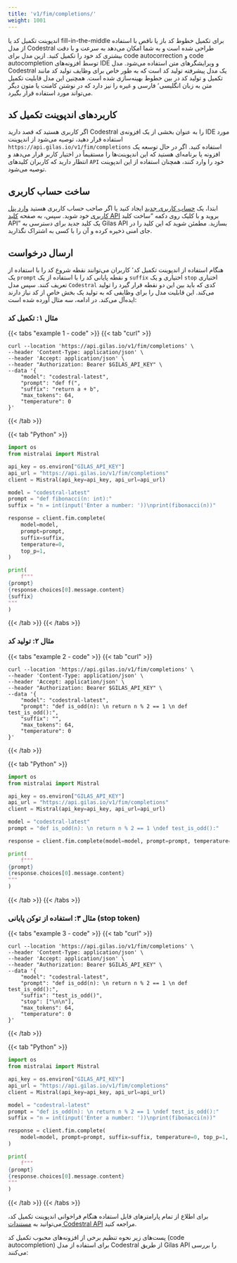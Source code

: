 ```yaml
---
title: 'v1/fim/completions/'
weight: 1001
---
```


اندپوینت تکمیل کد یا fill-in-the-middle برای تکمیل خطوط کد باز یا ناقص با استفاده از مدل Codestral طراحی شده است و به شما امکان می‌دهد به سرعت و با دقت بیشتری کد خود را تکمیل کنید. ازین مدل برای code autocorrection و code autocompletion توسط افزونه‌های IDE و ویرایشگرهای متن استفاده می‌شود. مدل Codestral یک مدل پیشرفته تولید کد است که به طور خاص برای وظایف تولید کد مانند تکمیل و تولید کد در بین خطوط بهینه‌سازی شده است.
همچنین این مدل قابلیت تکمیل متن به زبان انگلیسی٬ فارسی و غیره را نیز دارد که در نوشتن کامنت یا متون دیگر می‌تواند مورد استفاده قرار بگیرد.

## کاربردهای اندپوینت تکمیل کد

اگر کاربری هستید که قصد دارید Codestral را به عنوان بخشی از یک افزونه‌ی IDE مورد استفاده قرار دهید، توصیه می‌شود از اندپوینت `https://api.gilas.io/v1/fim/completions` استفاده کنید.
اگر در حال توسعه یک افزونه یا برنامه‌ای هستید که این اندپوینت‌ها را مستقیماً در اختیار کاربر قرار می‌دهد و انتظار دارید که کاربران کلیدهای `API` خود را وارد کنند، همچنان استفاده از این اندپوینت توصیه می‌شود. 

## ساخت حساب کاربری

ابتدا، یک  [حساب کاربری جدید](https://dashboard.gilas.io) ایجاد کنید یا اگر صاحب حساب کاربری هستید [وارد پنل کاربری](https://dashboard.gilas.io) خود شوید. سپس، به صفحه [کلید API](https://dashboard.gilas.io/apiKey)  بروید و با کلیک روی دکمه “ساخت کلید API” یک کلید جدید برای دسترسی به Gilas API بسازید. مطمئن شوید که این کلید را در جای امنی ذخیره کرده و آن را با کسی به اشتراک نگذارید.

## ارسال درخواست

هنگام استفاده از اندپوینت تکمیل کد٬ کاربران می‌توانند نقطه شروع کد را با استفاده از یک `prompt` و نقطه پایانی کد را با استفاده از یک `suffix` اختیاری و یک `stop` اختیاری تعریف کنند. سپس مدل `Codestral` کدی که باید بین این دو نقطه قرار گیرد را تولید می‌کند. این قابلیت مدل را برای وظایفی که به تولید یک بخش خاص از کد نیاز دارند ایده‌آل می‌کند. در ادامه، سه مثال آورده شده است:


### مثال ۱: تکمیل کد

{{< tabs "example 1 - code" >}}
{{< tab "curl" >}}

```shell
curl --location 'https://api.gilas.io/v1/fim/completions' \
--header 'Content-Type: application/json' \
--header 'Accept: application/json' \
--header "Authorization: Bearer $GILAS_API_KEY" \
--data '{
    "model": "codestral-latest",
    "prompt": "def f(",
    "suffix": "return a + b",
    "max_tokens": 64,
    "temperature": 0
}'
```

{{< /tab >}}

{{< tab "Python" >}}

```python
import os
from mistralai import Mistral

api_key = os.environ["GILAS_API_KEY"]
api_url = "https://api.gilas.io/v1/fim/completions"
client = Mistral(api_key=api_key, api_url=api_url)

model = "codestral-latest"
prompt = "def fibonacci(n: int):"
suffix = "n = int(input('Enter a number: '))\nprint(fibonacci(n))"

response = client.fim.complete(
    model=model,
    prompt=prompt,
    suffix=suffix,
    temperature=0,
    top_p=1,
)

print(
    f"""
{prompt}
{response.choices[0].message.content}
{suffix}
"""
)
```
{{< /tab >}}
{{< /tabs >}}


### مثال ۲: تولید کد
{{< tabs "example 2 - code" >}}
{{< tab "curl" >}}

```shell
curl --location 'https://api.gilas.io/v1/fim/completions' \
--header 'Content-Type: application/json' \
--header 'Accept: application/json' \
--header "Authorization: Bearer $GILAS_API_KEY" \
--data '{
    "model": "codestral-latest",
    "prompt": "def is_odd(n): \n return n % 2 == 1 \n def test_is_odd():", 
    "suffix": "",
    "max_tokens": 64,
    "temperature": 0
}'
```

{{< /tab >}}

{{< tab "Python" >}}

```python
import os
from mistralai import Mistral

api_key = os.environ["GILAS_API_KEY"]
api_url = "https://api.gilas.io/v1/fim/completions"
client = Mistral(api_key=api_key, api_url=api_url)

model = "codestral-latest"
prompt = "def is_odd(n): \n return n % 2 == 1 \ndef test_is_odd():"

response = client.fim.complete(model=model, prompt=prompt, temperature=0, top_p=1)

print(
    f"""
{prompt}
{response.choices[0].message.content}
"""
)
```
{{< /tab >}}
{{< /tabs >}}


### مثال ۳: استفاده از توکن پایانی (stop token)
{{< tabs "example 3 - code" >}}
{{< tab "curl" >}}

```shell
curl --location 'https://api.gilas.io/v1/fim/completions' \
--header 'Content-Type: application/json' \
--header 'Accept: application/json' \
--header "Authorization: Bearer $GILAS_API_KEY" \
--data '{
    "model": "codestral-latest",
    "prompt": "def is_odd(n): \n return n % 2 == 1 \n def test_is_odd():", 
    "suffix": "test_is_odd()",
    "stop": ["\n\n"],
    "max_tokens": 64,
    "temperature": 0
}'
```

{{< /tab >}}

{{< tab "Python" >}}

```python
import os
from mistralai import Mistral

api_key = os.environ["GILAS_API_KEY"]
api_url = "https://api.gilas.io/v1/fim/completions"
client = Mistral(api_key=api_key, api_url=api_url)

model = "codestral-latest"
prompt = "def is_odd(n): \n return n % 2 == 1 \ndef test_is_odd():"
suffix = "n = int(input('Enter a number: '))\nprint(fibonacci(n))"

response = client.fim.complete(
    model=model, prompt=prompt, suffix=suffix, temperature=0, top_p=1, stop=["\n\n"]
)

print(
    f"""
{prompt}
{response.choices[0].message.content}
"""
)
```
{{< /tab >}}
{{< /tabs >}}

برای اطلاع از تمام پارامترهای قابل استفاده هنگام فراخوانی اندپوینت تکمیل کد، می‌توانید به [مستندات Codestral API](https://docs.mistral.ai/api/#tag/fim) مراجعه کنید.

پست‌های زیر نحوه تنظیم برخی از افزونه‌های محبوب تکمیل کد (code autocompletion)  برای استفاده از مدل Codestral از طریق Gilas API را بررسی می‌کنند:
